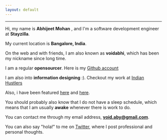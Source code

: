 ```yaml
---
layout: default
---
```


<hr/>

Hi, my name is **Abhijeet Mohan** , and I'm a software development engineer at **Stayzilla**.

My current location is **Bangalore, India**.

On the web and with friends, I am also known as **voidabhi**, which has been my nickname since long time.

I am a regular **opensourcer**. Here is my [Github account](https://github.com/voidabhi)

I am also into **information designing** :). Checkout my work at [Indian Hustlers](http://www.indianhustlers.com)

Also, i have been featured [here](http://www.miet.ac.in/image/iipc-best-it-project.pdf) and [here](http://blog.venturesity.com/hackathon-diaries-stayzilla).

You should probably also know that I do not have a sleep schedule, which means that I am usually **awake** whenever there is work to do.

You can contact me through my email address, **void.aby@gmail.com**.

You can also say "hola!" to me on [Twitter](https://twitter.com/voidabhi), where I post professional and personal thoughts.

